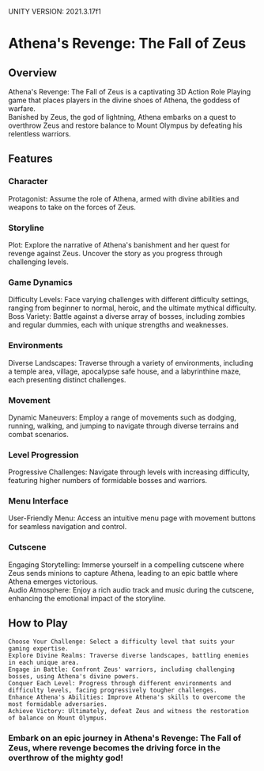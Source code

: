UNITY VERSION: 2021.3.17f1

# Athena's Revenge: The Fall of Zeus 

## Overview
Athena's Revenge: The Fall of Zeus is a captivating 3D Action Role Playing game that places players in the divine shoes of Athena, the goddess of warfare.   
Banished by Zeus, the god of lightning, Athena embarks on a quest to overthrow Zeus and restore balance to Mount Olympus by defeating his relentless warriors.   

## Features

### Character
Protagonist: Assume the role of Athena, armed with divine abilities and weapons to take on the forces of Zeus.   

### Storyline
Plot: Explore the narrative of Athena's banishment and her quest for revenge against Zeus. Uncover the story as you progress through challenging levels.   

### Game Dynamics
Difficulty Levels: Face varying challenges with different difficulty settings, ranging from beginner to normal, heroic, and the ultimate mythical difficulty.   
Boss Variety: Battle against a diverse array of bosses, including zombies and regular dummies, each with unique strengths and weaknesses.       

### Environments
Diverse Landscapes: Traverse through a variety of environments, including a temple area, village, apocalypse safe house, and a labyrinthine maze, each presenting distinct challenges.   

### Movement
Dynamic Maneuvers: Employ a range of movements such as dodging, running, walking, and jumping to navigate through diverse terrains and combat scenarios.   

### Level Progression
Progressive Challenges: Navigate through levels with increasing difficulty, featuring higher numbers of formidable bosses and warriors.    

### Menu Interface
User-Friendly Menu: Access an intuitive menu page with movement buttons for seamless navigation and control.    

### Cutscene
Engaging Storytelling: Immerse yourself in a compelling cutscene where Zeus sends minions to capture Athena, leading to an epic battle where Athena emerges victorious.   
Audio Atmosphere: Enjoy a rich audio track and music during the cutscene, enhancing the emotional impact of the storyline.    

## How to Play

    Choose Your Challenge: Select a difficulty level that suits your gaming expertise.
    Explore Divine Realms: Traverse diverse landscapes, battling enemies in each unique area.
    Engage in Battle: Confront Zeus' warriors, including challenging bosses, using Athena's divine powers.
    Conquer Each Level: Progress through different environments and difficulty levels, facing progressively tougher challenges.
    Enhance Athena's Abilities: Improve Athena's skills to overcome the most formidable adversaries.
    Achieve Victory: Ultimately, defeat Zeus and witness the restoration of balance on Mount Olympus.

### Embark on an epic journey in Athena's Revenge: The Fall of Zeus, where revenge becomes the driving force in the overthrow of the mighty god!
 
